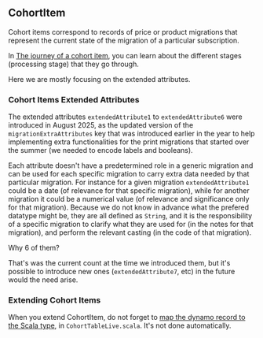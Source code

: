 
## CohortItem

Cohort items correspond to records of price or product migrations that represent the current state of the migration of a particular subscription. 

In [The journey of a cohort item](./the-journey-of-a-cohort-item.md), you can learn about the different stages (processing stage) that they go through.

Here we are mostly focusing on the extended attributes.

### Cohort Items Extended Attributes

The extended attributes `extendedAttribute1` to `extendedAttribute6` were introduced in August 2025, as the updated version of the `migrationExtraAttributes` key that was introduced earlier in the year to help implementing extra functionalities for the print migrations that started over the summer (we needed to encode labels and booleans).

Each attribute doesn't have a predetermined role in a generic migration and can be used for each specific migration to carry extra data needed by that particular migration. For instance for a given migration `extendedAttribute1` could be a date (of relevance for that specific migration), while for another migration it could be a numerical value (of relevance and significance only for that migration). Because we do not know in advance what the prefered datatype might be, they are all defined as `String`, and it is the responsibility of a specific migration to clarify what they are used for (in the notes for that migration), and perform the relevant casting (in the code of that migration).

Why 6 of them? 

That's was the current count at the time we introduced them, but it's possible to introduce new ones (`extendedAttribute7`, etc) in the future would the need arise.

### Extending Cohort Items

When you extend CohortItem, do not forget to [map the dynamo record to the Scala type](https://github.com/guardian/price-migration-engine/pull/1227), in `CohortTableLive.scala`. It's not done automatically.

